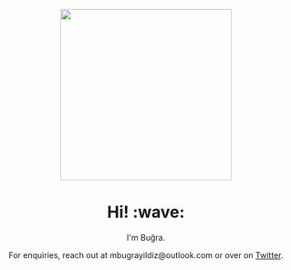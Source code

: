 <p align="center">
	<img width="300" src="https://github.com/flurach/flurach/raw/master/assets/banner.png"/>
</p>

<h1 align="center"> Hi! :wave:</h1>

<p align="center">
	I'm Buğra.
</p>

<p align="center">
	For enquiries, reach out at mbugrayildiz@outlook.com or over on
	<a href="https://twitter.com/mbugrayildiz">Twitter</a>.
</p>
